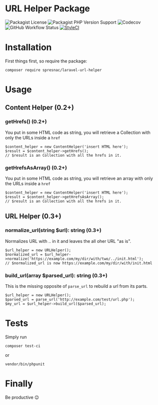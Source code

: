 # URL Helper Package

![Packagist License](https://img.shields.io/packagist/l/spresnac/laravel-url-helper?style=for-the-badge)
![Packagist PHP Version Support](https://img.shields.io/packagist/php-v/spresnac/laravel-url-helper?style=for-the-badge)
![Codecov](https://img.shields.io/codecov/c/gh/spresnac/laravel-url-helper?style=for-the-badge) 
![GitHub Workflow Status](https://img.shields.io/github/workflow/status/spresnac/laravel-url-helper/tests?style=for-the-badge)
[![StyleCI](https://github.styleci.io/repos/312022644/shield?style=for-the-badge)](https://github.styleci.io/repos/312022644?branch=main)

# Installation
First things first, so require the package:

```
composer require spresnac/laravel-url-helper
```

# Usage
## Content Helper (0.2+)
### getHrefs() (0.2+)
You put in some HTML code as string, you will retrieve a Collection with only the URLs inside a `href`
```
$content_helper = new ContentHelper('insert HTML here');
$result = $content_helper->getHrefs();
// $result is an Collection with all the hrefs in it.
```

### getHrefsAsArray() (0.2+)
You put in some HTML code as string, you will retrieve an array with only the URLs inside a `href`
```
$content_helper = new ContentHelper('insert HTML here');
$result = $content_helper->getHrefsAsArray();
// $result is an Collection with all the hrefs in it.
```

## URL Helper (0.3+)
### normalize_url(string $url): string (0.3+)
Normalizes URL with .. in it and leaves the all oher URL "as is".
```
$url_helper = new URLHelper();
$normalized_url = $url_helper->normalize('https://example.com/my/dir/with/two/../init.html');
// $normalized_url is now https://example.com/my/dir/with/init.html
```

### build_url(array $parsed_url): string (0.3+)
This is the missing opposite of `parse_url` to rebuild a url from its parts.
```
$url_helper = new URLHelper();
$parsed_url = parse_url('http://example.com/test/url.php');
$my_url = $url_helper->build_url($parsed_url);
```

# Tests
Simply run
```
composer test-ci
```
or
```
vendor/bin/phpunit 
```

# Finally
Be productive 😉
